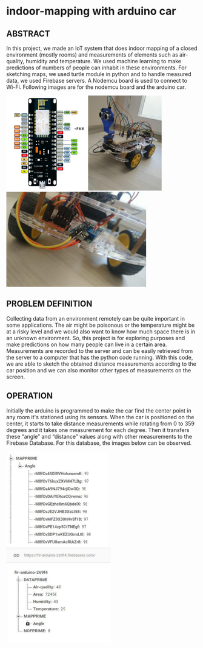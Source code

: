 # indoor-mapping with arduino car

## **ABSTRACT**
In this project, we made an IoT system that does indoor mapping of a closed environment (mostly rooms) and measurements of elements such as air-quality, humidity and temperature. 
We used machine learning to make predictions of numbers of people can inhabit in these environments. For sketching maps, we used turtle module in python and to handle measured 
data, we used Firebase servers. A Nodemcu board is used to connect to Wi-Fi. Following images are for the nodemcu board and the arduino car.

<img src="images/nodemcu.png" height="250"> <img src="images/car_image1.png" height="250"> <img src="images/car_image2.png" height="250">

## **PROBLEM DEFINITION**
Collecting data from an environment remotely can be quite important in some applications. The air might be poisonous or the temperature might be at a risky level and we would also want to know how much space there is in an unknown environment. So, this project is for exploring purposes and make predictions on how many people can live in a certain area.
Measurements are recorded to the server and can be easily retrieved from the server to a computer that has the python code running. With this code, we are able to sketch the obtained distance measurements according to the car position and we can also monitor other types of measurements on the screen.

## **OPERATION**
Initially the arduino is programmed to make the car find the center point in any room it's stationed using its sensors. When the car is positioned on the center, it starts to take distance measurements while rotating from 0 to 359 degrees and it takes one measurement for each degree. Then it transfers these “angle” and “distance” values along with other measurements to the Firebase Database. For this database, the images below can be observed.

<img src="images/firebase1.png" height="250"> <img src="images/firebase2.png" height="250"> 

